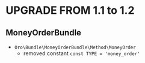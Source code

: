 UPGRADE FROM 1.1 to 1.2
=======================================

MoneyOrderBundle
----------------
- `Oro\Bundle\MoneyOrderBundle\Method\MoneyOrder`
    - removed constant `const TYPE = 'money_order'`
